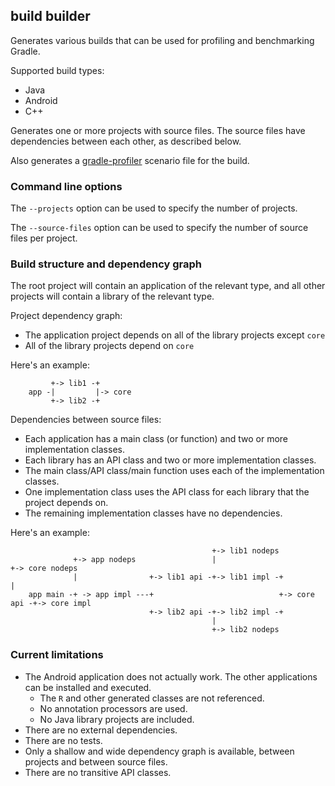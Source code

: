 ## build builder

Generates various builds that can be used for profiling and benchmarking Gradle.

Supported build types:

- Java
- Android
- C++

Generates one or more projects with source files. The source files have dependencies between each other, as described below.

Also generates a [gradle-profiler](https://www.github.com/gradle/gradle-profiler) scenario file for the build.

### Command line options

The `--projects` option can be used to specify the number of projects.

The `--source-files` option can be used to specify the number of source files per project.

### Build structure and dependency graph

The root project will contain an application of the relevant type, and all other projects will contain a library of the relevant type. 

Project dependency graph:

- The application project depends on all of the library projects except `core`
- All of the library projects depend on `core`

Here's an example:

```
         +-> lib1 -+
    app -|         |-> core
         +-> lib2 -+
```
           
Dependencies between source files:

- Each application has a main class (or function) and two or more implementation classes.
- Each library has an API class and two or more implementation classes.
- The main class/API class/main function uses each of the implementation classes.
- One implementation class uses the API class for each library that the project depends on.
- The remaining implementation classes have no dependencies.

Here's an example:

```
                                             +-> lib1 nodeps
              +-> app nodeps                 |                            +-> core nodeps
              |                +-> lib1 api -+-> lib1 impl -+             |
    app main -+ -> app impl ---+                            +-> core api -+-> core impl
                               +-> lib2 api -+-> lib2 impl -+             
                                             |
                                             +-> lib2 nodeps                                                           
```

### Current limitations

- The Android application does not actually work. The other applications can be installed and executed.
    - The `R` and other generated classes are not referenced.
    - No annotation processors are used.
    - No Java library projects are included.
- There are no external dependencies.
- There are no tests.
- Only a shallow and wide dependency graph is available, between projects and between source files.
- There are no transitive API classes. 
